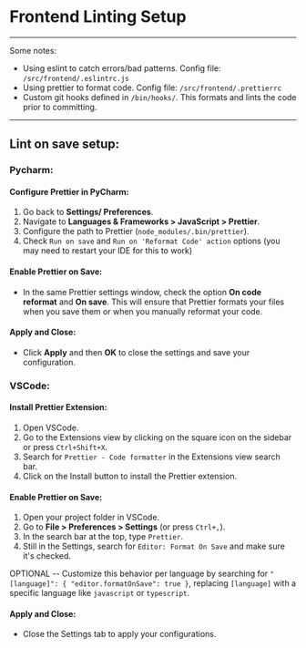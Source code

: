 # Frontend Linting Setup

---
Some notes:
- Using eslint to catch errors/bad patterns. Config file: `/src/frontend/.eslintrc.js`
- Using prettier to format code. Config file: `/src/frontend/.prettierrc`
- Custom git hooks defined in `/bin/hooks/`. This formats and lints the code prior to committing.

---
## Lint on save setup:

### Pycharm:

#### Configure Prettier in PyCharm:

1. Go back to **Settings/ Preferences**.
2. Navigate to **Languages & Frameworks > JavaScript > Prettier**.
3. Configure the path to Prettier (`node_modules/.bin/prettier`).
4. Check `Run on save` and `Run on 'Reformat Code' action` options (you may need to restart your IDE for this to work)

#### Enable Prettier on Save:

- In the same Prettier settings window, check the option **On code reformat** and **On save**. This will ensure that Prettier formats your files when you save them or when you manually reformat your code.

#### Apply and Close:

- Click **Apply** and then **OK** to close the settings and save your configuration.


### VSCode:

#### Install Prettier Extension:

1. Open VSCode.
2. Go to the Extensions view by clicking on the square icon on the sidebar or press `Ctrl+Shift+X`.
3. Search for `Prettier - Code formatter` in the Extensions view search bar.
4. Click on the Install button to install the Prettier extension.

#### Enable Prettier on Save:

1. Open your project folder in VSCode.
2. Go to **File > Preferences > Settings** (or press `Ctrl+,`).
3. In the search bar at the top, type `Prettier`.
4. Still in the Settings, search for `Editor: Format On Save` and make sure it's checked.

OPTIONAL -- Customize this behavior per language by searching for `"[language]": { "editor.formatOnSave": true }`, replacing `[language]` with a specific language like `javascript` or `typescript`.

#### Apply and Close:

- Close the Settings tab to apply your configurations.


